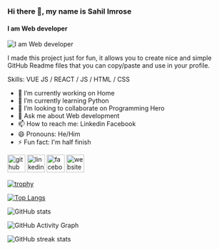 ### Hi there 👋, my name is Sahil Imrose
#### I am Web developer
![I am Web developer](https://arturssmirnovs.github.io/github-profile-readme-generator/images/banner.png)

I made this project just for fun, it allows you to create nice and simple GitHub Readme files that you can copy/paste and use in your profile.

Skills: VUE JS / REACT / JS / HTML / CSS

- 🔭 I’m currently working on Home 
- 🌱 I’m currently learning Python  
- 👯 I’m looking to collaborate on Programming Hero 
- 💬 Ask me about Web development 
- 📫 How to reach me: Linkedin Facebook 
- 😄 Pronouns: He/Him 
- ⚡ Fun fact: I'm half finish  


[<img src='https://cdn.jsdelivr.net/npm/simple-icons@3.0.1/icons/github.svg' alt='github' height='40'>](https://github.com/SahilImrose)  [<img src='https://cdn.jsdelivr.net/npm/simple-icons@3.0.1/icons/linkedin.svg' alt='linkedin' height='40'>](https://www.linkedin.com/in/https://www.linkedin.com/in/sahil-imrose-zaheen//)  [<img src='https://cdn.jsdelivr.net/npm/simple-icons@3.0.1/icons/facebook.svg' alt='facebook' height='40'>](https://www.facebook.com/https://www.facebook.com/sahil.imrose)  [<img src='https://cdn.jsdelivr.net/npm/simple-icons@3.0.1/icons/icloud.svg' alt='website' height='40'>](https://sahilimrose.com)  

[![trophy](https://github-profile-trophy.vercel.app/?username=SahilImrose)](https://github.com/ryo-ma/github-profile-trophy)

[![Top Langs](https://github-readme-stats.vercel.app/api/top-langs/?username=SahilImrose)](https://github.com/anuraghazra/github-readme-stats)

![GitHub stats](https://github-readme-stats.vercel.app/api?username=SahilImrose&show_icons=true)  

![GitHub Activity Graph](https://activity-graph.herokuapp.com/graph?username=SahilImrose)  

![GitHub streak stats](https://github-readme-streak-stats.herokuapp.com/?user=SahilImrose)  


